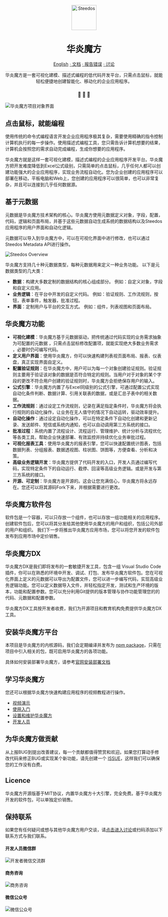 

<p align="center">
  <a href="https://www.steedos.com/cn">
    <img alt="Steedos" src="https://steedos.github.io/assets/logo.png" width="80" />
  </a>
</p>
<h1 align="center">
  华炎魔方
</h1>

<p align="center">
<a href="https://github.com/steedos/steedos-platform/blob/1.22/README.md">English</a>
<a href="https://www.steedos.com/help/"> · 文档</a>
<a href="https://github.com/steedos/steedos-platform/issues/"> · 报告错误</a>
<a href="https://github.com/steedos/steedos-platform/discussions"> · 讨论</a>
</p>

<p align="center" style="border-top: solid 1px #cccccc">
  华炎魔方是一套可视化建模、描述式编程的低代码开发平台，只需点击鼠标，就能轻松便捷地创建智能化、移动化的企业应用程序。
</p>

<h3 align="center">
 🤖 🎨 🚀
</h3>


![华炎魔方项目对象界面](https://steedos.github.io/assets/github/platform/cn/project_object.jpg)

## 点击鼠标，就能编程

使用传统的命令式编程语言开发企业应用程序极其复杂，需要使用精确的指令控制计算机执行的每一步操作。使用描述式编程工具，您只需告诉计算机想要的结果，计算机会按照您的需求自动完成编程，生成你想要的应用程序。

华炎魔方就是这样一套可视化建模，描述式编程的企业应用程序开发平台。华炎魔方把开发难度降低到Excel公式级别，只需简单的点击鼠标，几乎任何人都可以创建功能强大的企业应用程序，实现业务流程自动化。您为企业创建的应用程序可以部署在移动，平板电脑和Web上，您创建的应用程序可以很简单，也可以非常复杂，并且可以连接到几乎任何数据源。

## 基于元数据

元数据是华炎魔方技术架构的核心。华炎魔方使用元数据定义对象，字段，配置，代码，逻辑和页面布局，并基于这些元数据自动生成系统的数据结构以及Steedos应用程序的用户界面和自动化逻辑。

元数据可以导入到华炎魔方中，可以在可视化界面中进行修改，也可以通过Steedos Metadata API进行操作。

![Steedos Overview](http://www.steedos.org/assets/platform/platform-overview.png)

华炎魔方支持几十种元数据类型，每种元数据用来定义一种业务功能。 以下是元数据类型的几大类：

- **数据**：构建大多数定制的数据结构的核心组成部分。 例如：自定义对象，字段和自定义应用。
- **业务逻辑**：在平台中开发的自定义代码。 例如：验证规则、工作流规则，按钮，表单事件，触发器，批准过程。
- **界面**：定制用户与平台的交互方式。 例如：组件，列表视图和页面布局。

## 华炎魔方功能

- **可视化建模**：华炎魔方基于元数据驱动，把传统通过代码实现的业务需求抽象为可配置的元数据 ，只需点击⿏标修改配置项，就能实现绝⼤多数业务需求 ，必要时仍可编写代码。
- **定义用户界面**：使用华炎魔方，你可以快速构建列表视页面布局、报表、仪表盘，真正实现界面自定义。
- **配置验证规则**：在华炎魔⽅中，⽤户可以为每⼀个对象创建验证规则。验证规则主要⽤于验证该对象的数据是否符合特定的规则。当⽤户对于对象的某个字段的更改不符合⽤户创建的验证规则时，华炎魔⽅会拒绝保存⽤户的输⼊。
- **公式引擎**：华炎魔方内置了与Excel同级别的公式引擎，可通过配置公式实现自动化条件判断、数据计算、引用关联表的数据，或是汇总子表中的相关数据。
- **工作流规则**：通过设定工作流规则，记录在满⾜指定条件时，华炎魔方将会执⾏规则的⾃动化操作，让业务在无人值守的情况下自动运转，驱动效率提升。
- **自动化操作**：通过设定自动化操作，可以在特定条件下自动化创建和更新记录、发送邮件、短信或系统内通知，也可以自动调用第三方系统的接口。
- **批准过程**：系统内置了流程设计、流程运行、管理维护、统计分析与流程优化等各类工具，帮助企业快速部署、有效监控并持续优化业务审批过程。  
- **可视化报表工具**：使用华炎魔方的报表引擎，您可以快速配置统计图表，包括数据列表、分组报表、数据透视图、柱状图、饼图等，方便查看、分析和决策。
- **高级业务逻辑开发**：华炎魔方提供了代码开发的入口，开发人员通过编写代码，实现特定条件下的自动运行、截停、回滚等高级业务逻辑。或是开发与第三方系统的接口。
- **开源、可定制**：华炎魔方是开源的。这会让您充满信心，华炎魔方将永远存在。您还可以将其源码Fork下来，并根据需要进行更改。

## 华炎魔方软件包

软件包是一个容器，可以只存放一个组件，也可以存放一组功能相关的应用程序。创建软件包后，您可以将其分发给其他使用华炎魔方的用户和组织，包括公司外部的用户和组织。
我们下一步将推出华炎魔方应用市场，您可以将您开发的软件包发布到应用市场中定价销售。

## 华炎魔方DX

华炎魔方DX是我们即将发布的一套敏捷开发工具，包含一组 Visual Studio Code 插件，你可以在熟悉的环境中开发、调试、打包、发布华炎魔方软件包。您在可视化界面上定义的元数据可以导出为配置文件，您可以进一步编写代码，实现高级业务逻辑功能。您可以定义数据导入文件，并轻松指定开发，测试和生产环境的版本，功能和配置参数。您可以充分利用Git提供的版本管理与协作功能管理您的的代码、元数据和配置参数。

华炎魔方DX工具按开发者收费，我们为开源项目和教育机构免费提供华炎魔方DX工具。

## 安装华炎魔方平台

本项目是华炎魔方的内核源码，我们会定期编译并发布为 [npm package](https://www.npmjs.com/package/steedos-server)，只需在项目中引入相关的包，既可启用华炎魔方的各项功能。

具体如何安装部署华炎魔方，请参考[官网安装部署文档](https://www.steedos.com/help/deploy)

## 学习华炎魔方

您还可以根据华炎魔方快速构建应用程序的视频教程进行操作。

- [视频演示](https://www.steedos.com/videos/)
- [使用入门](https://www.steedos.com/help/user/)
- [设置和维护华炎魔方](https://www.steedos.com/help/admin/)
- [开发人员](https://www.steedos.com/developer/)


## 为华炎魔方做贡献

从上报BUG到提出改善建议，每一个贡献都值得赞赏和欢迎。如果您打算动手修改代码来修正BUG或实现某个新功能，请先创建一个 [ISSUE](https://github.com/steedos/steedos-platform/issues)，这样我们可以确保您的工作没有白费。 

## Licence

华炎魔方开源版基于MIT协议，内置华炎魔方十大引擎，完全免费。基于华炎魔方开发的软件包，可以单独定价销售。

## 保持联系 

如果您有任何疑问或想与其他华炎魔方用户交谈，请[点击进入讨论](https://steedos.github.io/steedos/steedos-platform/discussions)或扫码添加以下联系方式与我们联系。

#### 开发人员微信群

![开发者微信交流群](https://steedos.github.io/assets/github/platform/cn/QR_wechat_developers.jpg)

#### 商务咨询

![商务咨询](https://steedos.github.io/assets/github/platform/cn/business_consulting.jpg)

#### 微信公众号

![微信公众号](https://www.steedos.com/assets/github/platform/cn/public_number.jpg)

